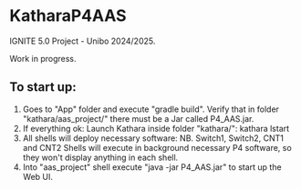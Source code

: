 # KatharaP4AAS

IGNITE 5.0 Project - Unibo 2024/2025.

Work in progress.

## To start up:
1. Goes to "App" folder and execute "gradle build". Verify that in folder "kathara/aas_project/" there must be a Jar called P4_AAS.jar.
2. If everything ok: Launch Kathara inside folder "kathara/": kathara lstart
3. All shells will deploy necessary software: NB. Switch1, Switch2, CNT1 and CNT2 Shells will execute in background necessary P4 software, so they won't display anything in each shell.
4. Into "aas_project" shell execute "java -jar P4_AAS.jar" to start up the Web UI.
